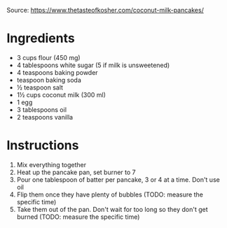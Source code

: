 Source: https://www.thetasteofkosher.com/coconut-milk-pancakes/

# Ingredients
- 3 cups flour (450 mg)
- 4 tablespoons white sugar (5 if milk is unsweetened)
- 4 teaspoons baking powder
- teaspoon baking soda
- ½ teaspoon salt
- 1½ cups coconut milk (300 ml)
- 1 egg
- 3 tablespoons oil
- 2 teaspoons vanilla

# Instructions
1. Mix everything together
2. Heat up the pancake pan, set burner to 7
3. Pour one tablespoon of batter per pancake, 3 or 4 at a time. Don't use oil
4. Flip them once they have plenty of bubbles (TODO: measure the specific time)
5. Take them out of the pan. Don't wait for too long so they don't get burned (TODO: measure the specific time)
